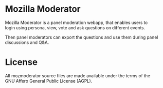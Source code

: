 Mozilla Moderator
============

Mozilla Moderator is a panel moderation webapp, that enables users to login using persona, view, vote and ask questions on different events.

Then panel moderators can export the questions and use them during panel discussions and Q&A.



License
============
All mozmoderator source files are made available under the terms of the GNU Affero General Public License (AGPL).
